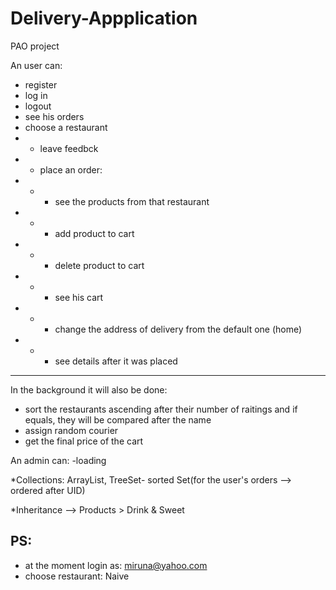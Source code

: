 # Delivery-Appplication

 PAO project
 

An user can:
* register
* log in
* logout
* see his orders
* choose a restaurant 
* * leave feedbck
* * place an order:
* * * see the products from that restaurant
* * * add product to cart
* * * delete product to cart
* * * see his cart
* * * change the address of delivery from the default one (home)
* * * see details after it was placed
* * *
In the background it will also be done:
* sort the restaurants ascending after their number of raitings and if equals, they will be compared after the name
* assign random courier
* get the final price of the cart


An admin can:
-loading

*Collections: ArrayList, TreeSet- sorted Set(for the user's orders --> ordered after UID)

*Inheritance --> Products > Drink & Sweet

PS: 
--
* at the moment login as: miruna@yahoo.com
* choose restaurant: Naive
